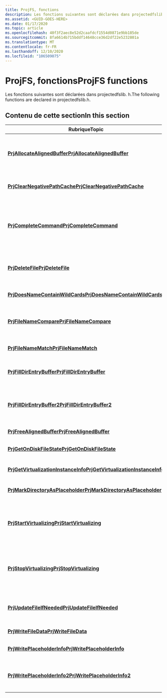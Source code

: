 ```yaml
---
title: ProjFS, fonctions
description: Les fonctions suivantes sont déclarées dans projectedfslib. h.
ms.assetid: <GUID-GOES-HERE>
ms.date: 01/17/2020
ms.topic: article
ms.openlocfilehash: 40f3f2aec8e52d2caafdcf1554d0871e9bb185de
ms.sourcegitcommit: 8fa6614b715bddf14648cce36d2df22e5232801a
ms.translationtype: MT
ms.contentlocale: fr-FR
ms.lasthandoff: 12/10/2020
ms.locfileid: "106509075"
---
```

# <a name="projfs-functions"></a><span data-ttu-id="4bddf-103">ProjFS, fonctions</span><span class="sxs-lookup"><span data-stu-id="4bddf-103">ProjFS functions</span></span>

<span data-ttu-id="4bddf-104">Les fonctions suivantes sont déclarées dans projectedfslib. h.</span><span class="sxs-lookup"><span data-stu-id="4bddf-104">The following functions are declared in projectedfslib.h.</span></span>

## <a name="in-this-section"></a><span data-ttu-id="4bddf-105">Contenu de cette section</span><span class="sxs-lookup"><span data-stu-id="4bddf-105">In this section</span></span>

| <span data-ttu-id="4bddf-106">Rubrique</span><span class="sxs-lookup"><span data-stu-id="4bddf-106">Topic</span></span> | <span data-ttu-id="4bddf-107">Description</span><span class="sxs-lookup"><span data-stu-id="4bddf-107">Description</span></span> |
|-|-|
| [<span data-ttu-id="4bddf-108">**PrjAllocateAlignedBuffer**</span><span class="sxs-lookup"><span data-stu-id="4bddf-108">**PrjAllocateAlignedBuffer**</span></span>](/windows/win32/api/projectedfslib/nf-projectedfslib-prjallocatealignedbuffer) | <span data-ttu-id="4bddf-109">Alloue une mémoire tampon qui répond aux exigences d’alignement de la mémoire du dispositif de stockage de l’instance de virtualisation.</span><span class="sxs-lookup"><span data-stu-id="4bddf-109">Allocates a buffer that meets the memory alignment requirements of the virtualization instance's storage device.</span></span> |
| [<span data-ttu-id="4bddf-110">**PrjClearNegativePathCache**</span><span class="sxs-lookup"><span data-stu-id="4bddf-110">**PrjClearNegativePathCache**</span></span>](/windows/win32/api/projectedfslib/nf-projectedfslib-prjclearnegativepathcache) | <span data-ttu-id="4bddf-111">Vide le cache de chemin d’accès négatif de l’instance de virtualisation, si elle est active.</span><span class="sxs-lookup"><span data-stu-id="4bddf-111">Purges the virtualization instance's negative path cache, if it is active.</span></span> |
| [<span data-ttu-id="4bddf-112">**PrjCompleteCommand**</span><span class="sxs-lookup"><span data-stu-id="4bddf-112">**PrjCompleteCommand**</span></span>](/windows/win32/api/projectedfslib/nf-projectedfslib-prjcompletecommand) | <span data-ttu-id="4bddf-113">Indique que le fournisseur a terminé le traitement d’un rappel à partir duquel il a précédemment retourné HRESULT_FROM_WIN32 (ERROR_IO_PENDING).</span><span class="sxs-lookup"><span data-stu-id="4bddf-113">Indicates that the provider has completed processing a callback from which it had previously returned HRESULT_FROM_WIN32(ERROR_IO_PENDING).</span></span> |
| [<span data-ttu-id="4bddf-114">**PrjDeleteFile**</span><span class="sxs-lookup"><span data-stu-id="4bddf-114">**PrjDeleteFile**</span></span>](/windows/win32/api/projectedfslib/nf-projectedfslib-prjdeletefile) | <span data-ttu-id="4bddf-115">Permet à un fournisseur de supprimer un élément qui a été mis en cache dans le système de fichiers local.</span><span class="sxs-lookup"><span data-stu-id="4bddf-115">Enables a provider to delete an item that has been cached on the local file system.</span></span> |
| [<span data-ttu-id="4bddf-116">**PrjDoesNameContainWildCards**</span><span class="sxs-lookup"><span data-stu-id="4bddf-116">**PrjDoesNameContainWildCards**</span></span>](/windows/win32/api/projectedfslib/nf-projectedfslib-prjdoesnamecontainwildcards) | <span data-ttu-id="4bddf-117">Détermine si un nom contient des caractères génériques.</span><span class="sxs-lookup"><span data-stu-id="4bddf-117">Determines whether a name contains wildcard characters.</span></span> |
| [<span data-ttu-id="4bddf-118">**PrjFileNameCompare**</span><span class="sxs-lookup"><span data-stu-id="4bddf-118">**PrjFileNameCompare**</span></span>](/windows/win32/api/projectedfslib/nf-projectedfslib-prjfilenamecompare) | <span data-ttu-id="4bddf-119">Compare deux noms de fichiers et retourne une valeur qui indique leur ordre de classement relatif.</span><span class="sxs-lookup"><span data-stu-id="4bddf-119">Compares two file names and returns a value that indicates their relative collation order.</span></span> |
| [<span data-ttu-id="4bddf-120">**PrjFileNameMatch**</span><span class="sxs-lookup"><span data-stu-id="4bddf-120">**PrjFileNameMatch**</span></span>](/windows/win32/api/projectedfslib/nf-projectedfslib-prjfilenamematch) | <span data-ttu-id="4bddf-121">Détermine si un nom de fichier correspond à un modèle de recherche.</span><span class="sxs-lookup"><span data-stu-id="4bddf-121">Determines whether a file name matches a search pattern.</span></span> |
| [<span data-ttu-id="4bddf-122">**PrjFillDirEntryBuffer**</span><span class="sxs-lookup"><span data-stu-id="4bddf-122">**PrjFillDirEntryBuffer**</span></span>](/windows/win32/api/projectedfslib/nf-projectedfslib-prjfilldirentrybuffer) | <span data-ttu-id="4bddf-123">Fournit des informations pour un fichier ou un répertoire à une énumération.</span><span class="sxs-lookup"><span data-stu-id="4bddf-123">Provides information for one file or directory to an enumeration.</span></span> |
| [<span data-ttu-id="4bddf-124">**PrjFillDirEntryBuffer2**</span><span class="sxs-lookup"><span data-stu-id="4bddf-124">**PrjFillDirEntryBuffer2**</span></span>](/windows/win32/api/projectedfslib/nf-projectedfslib-prjfilldirentrybuffer2) | <span data-ttu-id="4bddf-125">Fournit des informations pour un fichier ou un répertoire à une énumération et permet à l’appelant de spécifier des informations étendues.</span><span class="sxs-lookup"><span data-stu-id="4bddf-125">Provides information for one file or directory to an enumeration and allows the caller to specify extended information.</span></span> |
| [<span data-ttu-id="4bddf-126">**PrjFreeAlignedBuffer**</span><span class="sxs-lookup"><span data-stu-id="4bddf-126">**PrjFreeAlignedBuffer**</span></span>](/windows/win32/api/projectedfslib/nf-projectedfslib-prjfreealignedbuffer) | <span data-ttu-id="4bddf-127">Libère une mémoire tampon allouée.</span><span class="sxs-lookup"><span data-stu-id="4bddf-127">Frees an allocated buffer.</span></span> |
| [<span data-ttu-id="4bddf-128">**PrjGetOnDiskFileState**</span><span class="sxs-lookup"><span data-stu-id="4bddf-128">**PrjGetOnDiskFileState**</span></span>](/windows/win32/api/projectedfslib/nf-projectedfslib-prjgetondiskfilestate) | <span data-ttu-id="4bddf-129">Obtient l’état du fichier sur disque pour un fichier ou un répertoire.</span><span class="sxs-lookup"><span data-stu-id="4bddf-129">Gets the on-disk file state for a file or directory.</span></span> |
| [<span data-ttu-id="4bddf-130">**PrjGetVirtualizationInstanceInfo**</span><span class="sxs-lookup"><span data-stu-id="4bddf-130">**PrjGetVirtualizationInstanceInfo**</span></span>](/windows/win32/api/projectedfslib/nf-projectedfslib-prjgetvirtualizationinstanceinfo) | <span data-ttu-id="4bddf-131">Récupère des informations sur l’instance de virtualisation.</span><span class="sxs-lookup"><span data-stu-id="4bddf-131">Retrieves information about the virtualization instance.</span></span> |
| [<span data-ttu-id="4bddf-132">**PrjMarkDirectoryAsPlaceholder**</span><span class="sxs-lookup"><span data-stu-id="4bddf-132">**PrjMarkDirectoryAsPlaceholder**</span></span>](/windows/win32/api/projectedfslib/nf-projectedfslib-prjmarkdirectoryasplaceholder) | <span data-ttu-id="4bddf-133">Convertit un répertoire existant en un espace réservé de répertoire.</span><span class="sxs-lookup"><span data-stu-id="4bddf-133">Converts an existing directory to a directory placeholder.</span></span> |
| [<span data-ttu-id="4bddf-134">**PrjStartVirtualizing**</span><span class="sxs-lookup"><span data-stu-id="4bddf-134">**PrjStartVirtualizing**</span></span>](/windows/win32/api/projectedfslib/nf-projectedfslib-prjstartvirtualizing) | <span data-ttu-id="4bddf-135">Configure une instance de virtualisation ProjFS et la démarre, afin de la rendre disponible pour les e/s de service et d’appeler les rappels sur le fournisseur.</span><span class="sxs-lookup"><span data-stu-id="4bddf-135">Configures a ProjFS virtualization instance and starts it, making it available to service I/O and invoke callbacks on the provider.</span></span> |
| [<span data-ttu-id="4bddf-136">**PrjStopVirtualizing**</span><span class="sxs-lookup"><span data-stu-id="4bddf-136">**PrjStopVirtualizing**</span></span>](/windows/win32/api/projectedfslib/nf-projectedfslib-prjstopvirtualizing) | <span data-ttu-id="4bddf-137">Arrête une instance de virtualisation ProjFS en cours d’exécution, ce qui la rend non disponible pour les e/s de service ou implique des rappels sur le fournisseur.</span><span class="sxs-lookup"><span data-stu-id="4bddf-137">Stops a running ProjFS virtualization instance, making it unavailable to service I/O or involve callbacks on the provider.</span></span> |
| [<span data-ttu-id="4bddf-138">**PrjUpdateFileIfNeeded**</span><span class="sxs-lookup"><span data-stu-id="4bddf-138">**PrjUpdateFileIfNeeded**</span></span>](/windows/win32/api/projectedfslib/nf-projectedfslib-prjupdatefileifneeded) | <span data-ttu-id="4bddf-139">Permet à un fournisseur de mettre à jour un élément qui a été mis en cache sur le système de fichiers local.</span><span class="sxs-lookup"><span data-stu-id="4bddf-139">Enables a provider to update an item that has been cached on the local file system.</span></span> |
| [<span data-ttu-id="4bddf-140">**PrjWriteFileData**</span><span class="sxs-lookup"><span data-stu-id="4bddf-140">**PrjWriteFileData**</span></span>](/windows/win32/api/projectedfslib/nf-projectedfslib-prjwritefiledata) | <span data-ttu-id="4bddf-141">Envoie le contenu du fichier à ProjFS.</span><span class="sxs-lookup"><span data-stu-id="4bddf-141">Sends file contents to ProjFS.</span></span> |
| [<span data-ttu-id="4bddf-142">**PrjWritePlaceholderInfo**</span><span class="sxs-lookup"><span data-stu-id="4bddf-142">**PrjWritePlaceholderInfo**</span></span>](/windows/win32/api/projectedfslib/nf-projectedfslib-prjwriteplaceholderinfo) | <span data-ttu-id="4bddf-143">Envoie des métadonnées de fichier ou de répertoire à ProjFS.</span><span class="sxs-lookup"><span data-stu-id="4bddf-143">Sends file or directory metadata to ProjFS.</span></span> |
| [<span data-ttu-id="4bddf-144">**PrjWritePlaceholderInfo2**</span><span class="sxs-lookup"><span data-stu-id="4bddf-144">**PrjWritePlaceholderInfo2**</span></span>](/windows/win32/api/projectedfslib/nf-projectedfslib-prjwriteplaceholderinfo2) | <span data-ttu-id="4bddf-145">Envoie des métadonnées de fichier ou de répertoire à ProjFS et permet à l’appelant de spécifier des informations étendues.</span><span class="sxs-lookup"><span data-stu-id="4bddf-145">Sends file or directory metadata to ProjFS and allows the caller to specify extended information.</span></span> |
